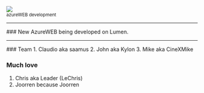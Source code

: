 ![](http://www.habbcrazy.net/resources/fonts/62/azureweb.gif)
<br><sup>azureWEB development</sup>

<hr>
### New AzureWEB being developed on Lumen.

<hr>
### Team
1. Claudio aka saamus
2. John aka Kylon
3. Mike aka CineXMike

### Much love
1. Chris aka Leader (LeChris)
2. Joorren because Joorren

